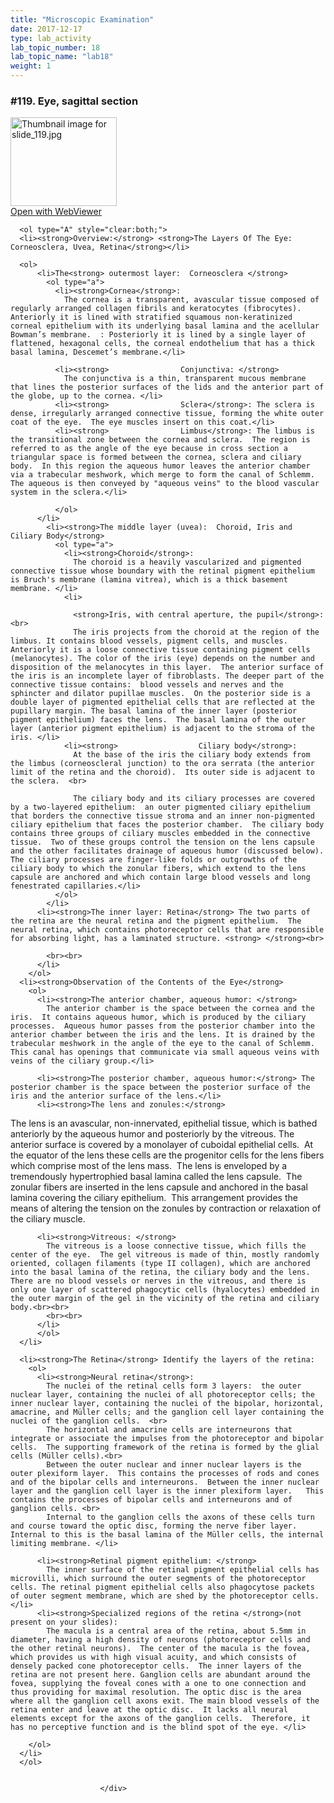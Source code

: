 ```yaml
---
title: "Microscopic Examination"
date: 2017-12-17
type: lab_activity
lab_topic_number: 18
lab_topic_name: "lab18"
weight: 1
---
```

<div class="entrybody">
						<h3>#119. Eye, sagittal section</h3>

<div class="thumbnail"> <a href="http://virtualslides.cumc.columbia.edu/119.svs/view.apml?" target="_blank"><img alt="Thumbnail image for slide_119.jpg" src="http://histologylab.ccnmtl.columbia.edu/assets/images/slide_119-thumb-170x142-1671.jpg" width="170" height="142" class="mt-image-left"></a><br><a href="http://virtualslides.cumc.columbia.edu/119.svs/view.apml?" target="_blank">Open with WebViewer</a> </div>

      <ol type="A" style="clear:both;">
      <li><strong>Overview:</strong> <strong>The Layers Of The Eye:  Corneosclera, Uvea, Retina</strong></li>

      <ol>
          <li>The<strong> outermost layer:  Corneosclera </strong>
            <ol type="a">
              <li><strong>Cornea</strong>: 
                The cornea is a transparent, avascular tissue composed of regularly arranged collagen fibrils and keratocytes (fibrocytes).  Anteriorly it is lined with stratified squamous non-keratinized corneal epithelium with its underlying basal lamina and the acellular Bowman’s membrane.  : Posteriorly it is lined by a single layer of flattened, hexagonal cells, the corneal endothelium that has a thick basal lamina, Descemet’s membrane.</li>

              <li><strong>                Conjunctiva: </strong>
                The conjunctiva is a thin, transparent mucous membrane that lines the posterior surfaces of the lids and the anterior part of the globe, up to the cornea. </li>
              <li><strong>                Sclera</strong>: The sclera is dense, irregularly arranged connective tissue, forming the white outer coat of the eye.  The eye muscles insert on this coat.</li>
              <li><strong>                Limbus</strong>: The limbus is the transitional zone between the cornea and sclera.  The region is referred to as the angle of the eye because in cross section a triangular space is formed between the cornea, sclera and ciliary body.  In this region the aqueous humor leaves the anterior chamber via a trabecular meshwork, which merge to form the canal of Schlemm.  The aqueous is then conveyed by "aqueous veins" to the blood vascular system in the sclera.</li>

              </ol>
          </li>
            <li><strong>The middle layer (uvea):  Choroid, Iris and Ciliary Body</strong>
              <ol type="a">
                <li><strong>Choroid</strong>: 
                  The choroid is a heavily vascularized and pigmented connective tissue whose boundary with the retinal pigment epithelium is Bruch's membrane (lamina vitrea), which is a thick basement membrane. </li>
                <li>

                  <strong>Iris, with central aperture, the pupil</strong>: <br>
                  The iris projects from the choroid at the region of the limbus. It contains blood vessels, pigment cells, and muscles.  Anteriorly it is a loose connective tissue containing pigment cells (melanocytes). The color of the iris (eye) depends on the number and disposition of the melanocytes in this layer.  The anterior surface of the iris is an incomplete layer of fibroblasts. The deeper part of the connective tissue contains:  blood vessels and nerves and the sphincter and dilator pupillae muscles.  On the posterior side is a double layer of pigmented epithelial cells that are reflected at the pupillary margin. The basal lamina of the inner layer (posterior pigment epithelium) faces the lens.  The basal lamina of the outer layer (anterior pigment epithelium) is adjacent to the stroma of the iris. </li>
                <li><strong>                  Ciliary body</strong>: 
                  At the base of the iris the ciliary body extends from the limbus (corneoscleral junction) to the ora serrata (the anterior limit of the retina and the choroid).  Its outer side is adjacent to the sclera.  <br>

                  The ciliary body and its ciliary processes are covered by a two-layered epithelium:  an outer pigmented ciliary epithelium that borders the connective tissue stroma and an inner non-pigmented ciliary epithelium that faces the posterior chamber.  The ciliary body contains three groups of ciliary muscles embedded in the connective tissue.  Two of these groups control the tension on the lens capsule and the other facilitates drainage of aqueous humor (discussed below). The ciliary processes are finger-like folds or outgrowths of the ciliary body to which the zonular fibers, which extend to the lens capsule are anchored and which contain large blood vessels and long fenestrated capillaries.</li>
              </ol>
            </li>
          <li><strong>The inner layer: Retina</strong> The two parts of the retina are the neural retina and the pigment epithelium.  The neural retina, which contains photoreceptor cells that are responsible for absorbing light, has a laminated structure. <strong> </strong><br>

            <br><br>
          </li>
        </ol>
      <li><strong>Observation of the Contents of the Eye</strong>
        <ol>
          <li><strong>The anterior chamber, aqueous humor: </strong>
            The anterior chamber is the space between the cornea and the iris.  It contains aqueous humor, which is produced by the ciliary processes.  Aqueous humor passes from the posterior chamber into the anterior chamber between the iris and the lens. It is drained by the trabecular meshwork in the angle of the eye to the canal of Schlemm.  This canal has openings that communicate via small aqueous veins with veins of the ciliary group.</li>

          <li><strong>The posterior chamber, aqueous humor:</strong> The posterior chamber is the space between the posterior surface of the iris and the anterior surface of the lens.</li>
          <li><strong>The lens and zonules:</strong>
  The lens is an avascular, non-innervated, epithelial tissue, which is bathed anteriorly by the aqueous humor and posteriorly by the vitreous. The anterior surface is covered by a monolayer of cuboidal epithelial cells.  At the equator of the lens these cells are the progenitor cells for the lens fibers which comprise most of the lens mass.  The lens is enveloped by a tremendously hypertrophied basal lamina called the lens capsule.  The zonular fibers are inserted in the lens capsule and anchored in the basal lamina covering the ciliary epithelium.  This arrangement provides the means of altering the tension on the zonules by contraction or relaxation of the ciliary muscle. </li>

          <li><strong>Vitreous: </strong>
            The vitreous is a loose connective tissue, which fills the center of the eye.  The gel vitreous is made of thin, mostly randomly oriented, collagen filaments (type II collagen), which are anchored into the basal lamina of the retina, the ciliary body and the lens.  There are no blood vessels or nerves in the vitreous, and there is only one layer of scattered phagocytic cells (hyalocytes) embedded in the outer margin of the gel in the vicinity of the retina and ciliary body.<br><br>
            <br><br>
          </li>
          </ol>
      </li>

      <li><strong>The Retina</strong> Identify the layers of the retina: 
        <ol>
          <li><strong>Neural retina</strong>: 
            The nuclei of the retinal cells form 3 layers:  the outer nuclear layer, containing the nuclei of all photoreceptor cells; the inner nuclear layer, containing the nuclei of the bipolar, horizontal, amacrine, and Müller cells; and the ganglion cell layer containing the nuclei of the ganglion cells.  <br>
            The horizontal and amacrine cells are interneurons that integrate or associate the impulses from the photoreceptor and bipolar cells.  The supporting framework of the retina is formed by the glial cells (Müller cells).<br>
            Between the outer nuclear and inner nuclear layers is the outer plexiform layer.  This contains the processes of rods and cones and of the bipolar cells and interneurons.  Between the inner nuclear layer and the ganglion cell layer is the inner plexiform layer.   This contains the processes of bipolar cells and interneurons and of ganglion cells. <br>
            Internal to the ganglion cells the axons of these cells turn and course toward the optic disc, forming the nerve fiber layer.  Internal to this is the basal lamina of the Müller cells, the internal limiting membrane. </li>

          <li><strong>Retinal pigment epithelium: </strong>
            The inner surface of the retinal pigment epithelial cells has microvilli, which surround the outer segments of the photoreceptor cells. The retinal pigment epithelial cells also phagocytose packets of outer segment membrane, which are shed by the photoreceptor cells.</li>
          <li><strong>Specialized regions of the retina </strong>(not present on your slides): 
            The macula is a central area of the retina, about 5.5mm in diameter, having a high density of neurons (photoreceptor cells and the other retinal neurons).  The center of the macula is the fovea, which provides us with high visual acuity, and which consists of densely packed cone photoreceptor cells.  The inner layers of the retina are not present here. Ganglion cells are abundant around the fovea, supplying the foveal cones with a one to one connection and thus providing for maximal resolution. The optic disc is the area where all the ganglion cell axons exit. The main blood vessels of the retina enter and leave at the optic disc.  It lacks all neural elements except for the axons of the ganglion cells.  Therefore, it has no perceptive function and is the blind spot of the eye. </li>

        </ol>
      </li>
      </ol>
						
						
						</div>
